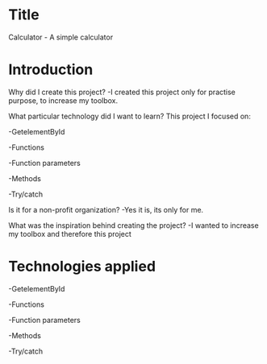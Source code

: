 # Title

Calculator - A simple calculator

# Introduction

Why did I create this project?
-I created this project only for practise purpose, to increase my toolbox.

What particular technology did I want to learn?
This project I focused on:

-GetelementById

-Functions

-Function parameters

-Methods

-Try/catch

Is it for a non-profit organization?
-Yes it is, its only for me.

What was the inspiration behind creating the project?
-I wanted to increase my toolbox and therefore this project

# Technologies applied

-GetelementById

-Functions

-Function parameters

-Methods

-Try/catch
